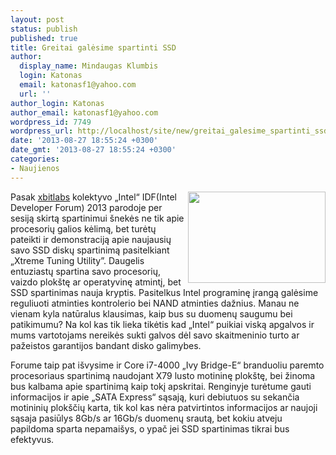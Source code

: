 ```yaml
---
layout: post
status: publish
published: true
title: Greitai galėsime spartinti SSD
author:
  display_name: Mindaugas Klumbis
  login: Katonas
  email: katonasf1@yahoo.com
  url: ''
author_login: Katonas
author_email: katonasf1@yahoo.com
wordpress_id: 7749
wordpress_url: http://localhost/site/new/greitai_galesime_spartinti_ssd/
date: '2013-08-27 18:55:24 +0300'
date_gmt: '2013-08-27 18:55:24 +0300'
categories:
- Naujienos
---
```

<p>
	<span style="font-size:12px;"><span style="font-family:times new roman,times,serif;"><span lang="lt-LT"><input alt="" src="http://technews.lt/userfiles/intel ssd(2).jpg" style="width: 220px; height: 146px; float: right;" type="image" /></span></span></span>Pasak&nbsp;<u><a href="http://www.xbitlabs.com/news/storage/display/20130823165826_Intel_Set_to_Enable_Overclocking_of_Solid_State_Drives.html">xbitlabs</a></u>&nbsp;kolektyvo &bdquo;Intel&ldquo;&nbsp;IDF(Intel Developer Forum) 2013 parodoje per sesiją skirtą spartinimui &scaron;nekės ne tik apie procesorių galios kėlimą, bet turėtų pateikti ir demonstraciją apie naujausių savo SSD diskų spartinimą pasitelkiant &bdquo;Xtreme Tuning Utility&rdquo;. Daugelis entuziastų spartina savo procesorių, vaizdo plok&scaron;tę ar operatyvinę atmintį, bet SSD spartinimas nauja kryptis. Pasitelkus Intel programinę įrangą galėsime reguliuoti atminties kontrolerio bei NAND atminties dažnius. Manau ne vienam kyla natūralus klausimas, kaip bus su duomenų saugumu bei patikimumu? Na kol kas tik lieka tikėtis kad &bdquo;Intel&ldquo; puikiai viską apgalvos ir mums vartotojams nereikės sukti galvos dėl savo skaitmeninio turto ar pažeistos garantijos bandant disko galimybes.</p>
<p>
	Forume taip pat i&scaron;vysime ir&nbsp;Core i7-4000 &bdquo;Ivy Bridge-E&ldquo; branduoliu paremto procesoriaus spartinimą naudojant X79 lusto motininę plok&scaron;tę, bei žinoma bus kalbama apie spartinimą kaip tokį apskritai. Renginyje turėtume gauti informacijos ir apie &bdquo;SATA Express&ldquo; sąsają, kuri debiutuos su sekančia motininių plok&scaron;čių karta, tik kol kas nėra patvirtintos informacijos ar naujoji sąsaja pasiūlys 8Gb/s ar 16Gb/s duomenų srautą, bet kokiu atveju papildoma sparta nepamai&scaron;ys, o ypač jei SSD spartinimas tikrai bus efektyvus.</p>
